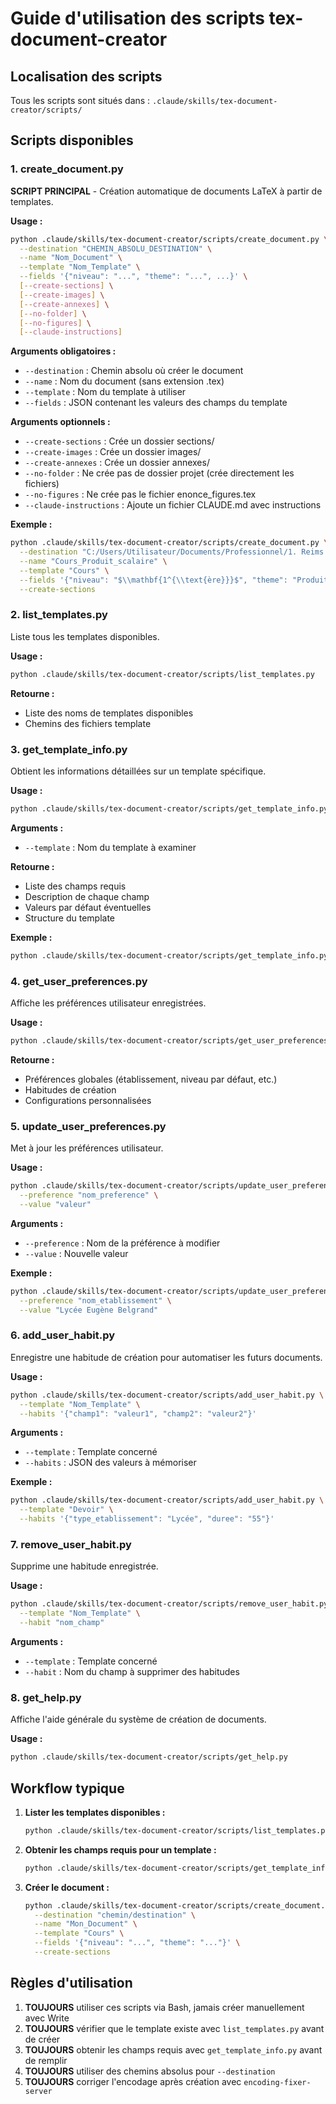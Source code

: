 # Guide d'utilisation des scripts tex-document-creator

## Localisation des scripts

Tous les scripts sont situés dans : `.claude/skills/tex-document-creator/scripts/`

## Scripts disponibles

### 1. create_document.py

**SCRIPT PRINCIPAL** - Création automatique de documents LaTeX à partir de templates.

**Usage :**
```bash
python .claude/skills/tex-document-creator/scripts/create_document.py \
  --destination "CHEMIN_ABSOLU_DESTINATION" \
  --name "Nom_Document" \
  --template "Nom_Template" \
  --fields '{"niveau": "...", "theme": "...", ...}' \
  [--create-sections] \
  [--create-images] \
  [--create-annexes] \
  [--no-folder] \
  [--no-figures] \
  [--claude-instructions]
```

**Arguments obligatoires :**
- `--destination` : Chemin absolu où créer le document
- `--name` : Nom du document (sans extension .tex)
- `--template` : Nom du template à utiliser
- `--fields` : JSON contenant les valeurs des champs du template

**Arguments optionnels :**
- `--create-sections` : Crée un dossier sections/
- `--create-images` : Crée un dossier images/
- `--create-annexes` : Crée un dossier annexes/
- `--no-folder` : Ne crée pas de dossier projet (crée directement les fichiers)
- `--no-figures` : Ne crée pas le fichier enonce_figures.tex
- `--claude-instructions` : Ajoute un fichier CLAUDE.md avec instructions

**Exemple :**
```bash
python .claude/skills/tex-document-creator/scripts/create_document.py \
  --destination "C:/Users/Utilisateur/Documents/Professionnel/1. Reims 2025 - 2026/1. Cours/1ere_spe/Sequence-Produit_scalaire" \
  --name "Cours_Produit_scalaire" \
  --template "Cours" \
  --fields '{"niveau": "$\\mathbf{1^{\\text{ère}}}$", "theme": "Produit scalaire dans le plan", "type_etablissement": "Lycée", "nom_etablissement": "Eugène Belgrand"}' \
  --create-sections
```

### 2. list_templates.py

Liste tous les templates disponibles.

**Usage :**
```bash
python .claude/skills/tex-document-creator/scripts/list_templates.py
```

**Retourne :**
- Liste des noms de templates disponibles
- Chemins des fichiers template

### 3. get_template_info.py

Obtient les informations détaillées sur un template spécifique.

**Usage :**
```bash
python .claude/skills/tex-document-creator/scripts/get_template_info.py --template "Nom_Template"
```

**Arguments :**
- `--template` : Nom du template à examiner

**Retourne :**
- Liste des champs requis
- Description de chaque champ
- Valeurs par défaut éventuelles
- Structure du template

**Exemple :**
```bash
python .claude/skills/tex-document-creator/scripts/get_template_info.py --template "Cours"
```

### 4. get_user_preferences.py

Affiche les préférences utilisateur enregistrées.

**Usage :**
```bash
python .claude/skills/tex-document-creator/scripts/get_user_preferences.py
```

**Retourne :**
- Préférences globales (établissement, niveau par défaut, etc.)
- Habitudes de création
- Configurations personnalisées

### 5. update_user_preferences.py

Met à jour les préférences utilisateur.

**Usage :**
```bash
python .claude/skills/tex-document-creator/scripts/update_user_preferences.py \
  --preference "nom_preference" \
  --value "valeur"
```

**Arguments :**
- `--preference` : Nom de la préférence à modifier
- `--value` : Nouvelle valeur

**Exemple :**
```bash
python .claude/skills/tex-document-creator/scripts/update_user_preferences.py \
  --preference "nom_etablissement" \
  --value "Lycée Eugène Belgrand"
```

### 6. add_user_habit.py

Enregistre une habitude de création pour automatiser les futurs documents.

**Usage :**
```bash
python .claude/skills/tex-document-creator/scripts/add_user_habit.py \
  --template "Nom_Template" \
  --habits '{"champ1": "valeur1", "champ2": "valeur2"}'
```

**Arguments :**
- `--template` : Template concerné
- `--habits` : JSON des valeurs à mémoriser

**Exemple :**
```bash
python .claude/skills/tex-document-creator/scripts/add_user_habit.py \
  --template "Devoir" \
  --habits '{"type_etablissement": "Lycée", "duree": "55"}'
```

### 7. remove_user_habit.py

Supprime une habitude enregistrée.

**Usage :**
```bash
python .claude/skills/tex-document-creator/scripts/remove_user_habit.py \
  --template "Nom_Template" \
  --habit "nom_champ"
```

**Arguments :**
- `--template` : Template concerné
- `--habit` : Nom du champ à supprimer des habitudes

### 8. get_help.py

Affiche l'aide générale du système de création de documents.

**Usage :**
```bash
python .claude/skills/tex-document-creator/scripts/get_help.py
```

## Workflow typique

1. **Lister les templates disponibles :**
   ```bash
   python .claude/skills/tex-document-creator/scripts/list_templates.py
   ```

2. **Obtenir les champs requis pour un template :**
   ```bash
   python .claude/skills/tex-document-creator/scripts/get_template_info.py --template "Cours"
   ```

3. **Créer le document :**
   ```bash
   python .claude/skills/tex-document-creator/scripts/create_document.py \
     --destination "chemin/destination" \
     --name "Mon_Document" \
     --template "Cours" \
     --fields '{"niveau": "...", "theme": "..."}' \
     --create-sections
   ```

## Règles d'utilisation

1. **TOUJOURS** utiliser ces scripts via Bash, jamais créer manuellement avec Write
2. **TOUJOURS** vérifier que le template existe avec `list_templates.py` avant de créer
3. **TOUJOURS** obtenir les champs requis avec `get_template_info.py` avant de remplir
4. **TOUJOURS** utiliser des chemins absolus pour `--destination`
5. **TOUJOURS** corriger l'encodage après création avec `encoding-fixer-server`
